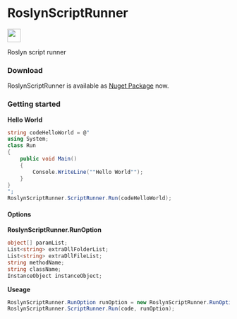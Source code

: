 # RoslynScriptRunner
<img src="https://www.nuget.org/Content/gallery/img/logo-header.svg?sanitize=true" height="30px">
  
Roslyn script runner

### Download
RoslynScriptRunner is available as [Nuget Package](https://www.nuget.org/packages/ZjzMisaka.RoslynScriptRunner/) now.
### Getting started
**Hello World**
``` csharp
string codeHelloWorld = @"
using System;
class Run
{
    public void Main()
    {
        Console.WriteLine(""Hello World"");
    }
}
";
RoslynScriptRunner.ScriptRunner.Run(codeHelloWorld);
```
#### Options
**RoslynScriptRunner.RunOption**
``` csharp
object[] paramList;
List<string> extraDllFolderList;
List<string> extraDllFileList;
string methodName;
string className;
InstanceObject instanceObject;
```
**Useage**
``` csharp
RoslynScriptRunner.RunOption runOption = new RoslynScriptRunner.RunOption(...);
RoslynScriptRunner.ScriptRunner.Run(code, runOption);
```